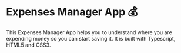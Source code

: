 # Expenses Manager App 💰

This Expenses Manager App helps you to understand where you are expending money so you can start saving it. It is built with Typescript, HTML5 and CSS3.